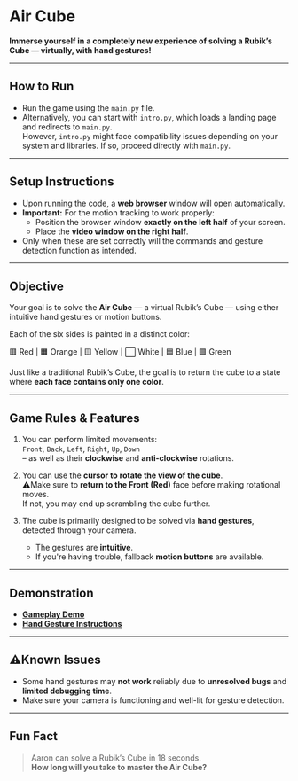 # Air Cube

**Immerse yourself in a completely new experience of solving a Rubik’s Cube — virtually, with hand gestures!**

---

## How to Run

- Run the game using the `main.py` file.
- Alternatively, you can start with `intro.py`, which loads a landing page and redirects to `main.py`.  
  However, `intro.py` might face compatibility issues depending on your system and libraries. If so, proceed directly with `main.py`.

---

## Setup Instructions

- Upon running the code, a **web browser** window will open automatically.
- **Important:** For the motion tracking to work properly:
  - Position the browser window **exactly on the left half** of your screen.
  - Place the **video window on the right half**.
- Only when these are set correctly will the commands and gesture detection function as intended.

---

## Objective

Your goal is to solve the **Air Cube** — a virtual Rubik’s Cube — using either intuitive hand gestures or motion buttons.

Each of the six sides is painted in a distinct color:

🟥 Red | 🟧 Orange | 🟨 Yellow | ⬜ White | 🟦 Blue | 🟩 Green

Just like a traditional Rubik’s Cube, the goal is to return the cube to a state where **each face contains only one color**.

---

## Game Rules & Features

1. You can perform limited movements:  
   `Front`, `Back`, `Left`, `Right`, `Up`, `Down`  
   – as well as their **clockwise** and **anti-clockwise** rotations.

2. You can use the **cursor to rotate the view of the cube**.  
   ⚠Make sure to **return to the Front (Red)** face before making rotational moves.  
   If not, you may end up scrambling the cube further.

3. The cube is primarily designed to be solved via **hand gestures**, detected through your camera.  
   - The gestures are **intuitive**.  
   - If you're having trouble, fallback **motion buttons** are available.

---

## Demonstration

- [**Gameplay Demo**](https://drive.google.com/file/d/1xxBqRjJumUJq-gjA4iLhlUi-UUqtJMra/view?usp=drive_link)  
- [**Hand Gesture Instructions**](https://drive.google.com/file/d/1yPrervpLMQ_1p7VG5yfzrDntrbdN3X_9/view?usp=drive_link)

---

## ⚠Known Issues

- Some hand gestures may **not work** reliably due to **unresolved bugs** and **limited debugging time**.
- Make sure your camera is functioning and well-lit for gesture detection.

---

## Fun Fact

> Aaron can solve a Rubik’s Cube in 18 seconds.  
> **How long will you take to master the Air Cube?**
